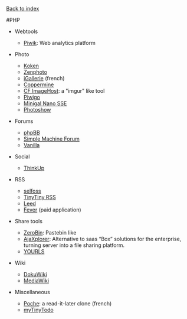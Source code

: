 [Back to index](../README.md)

#PHP

- Webtools
  - [Piwik](http://piwik.org): Web analytics platform

- Photo
  - [Koken](http://koken.me)
  - [Zenphoto](http://www.zenphoto.org)
  - [iGallerie](http://www.igalerie.org) (french)
  - [Coppermine](http://coppermine-gallery.net/)
  - [CF ImageHost](http://www.codefuture.co.uk/projects/imagehost/): a "imgur" like tool
  - [Piwigo](http://piwigo.org/)
  - [Minigal Nano SSE](https://github.com/sebsauvage/MinigalNano)
  - [Photoshow](http://www.photoshow-gallery.com/)

- Forums
  - [phpBB](https://www.phpbb.com/)
  - [Simple Machine Forum](http://simplemachines.org/)
  - [Vanilla](http://vanillaforums.org/)

- Social
  - [ThinkUp](https://www.thinkup.com/)

- RSS
  - [selfoss](http://selfoss.aditu.de/)
  - [TinyTiny RSS](http://tt-rss.org/redmine/projects/tt-rss/wiki)
  - [Leed](http://projet.idleman.fr/leed/)
  - [Fever](http://www.feedafever.com/) (paid application)

- Share tools
  - [ZeroBin](http://sebsauvage.net/wiki/doku.php?id=php:zerobin): Pastebin like
  - [AjaXplorer](http://ajaxplorer.info/): Alternative to saas “Box” solutions for the enterprise, turning server into a file sharing platform.
  - [YOURLS](http://yourls.org/)

- Wiki
  - [DokuWiki](https://www.dokuwiki.org/dokuwiki)
  - [MediaWiki](http://www.mediawiki.org/)

- Miscellaneous
  - [Poche](http://inthepoche.com/): a read-it-later clone (french)
  - [myTinyTodo](http://www.mytinytodo.net/)

